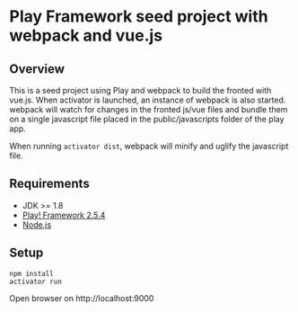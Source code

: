 # Play Framework seed project with webpack and vue.js

## Overview

This is a seed project using Play and webpack to build the fronted with vue.js.
When activator is launched, an instance of webpack is also started. webpack will watch for changes in the fronted js/vue files and bundle them on a single javascript file placed in the public/javascripts folder of the play app.

When running `activator dist`, webpack will minify and uglify the javascript file.


## Requirements

* JDK >= 1.8
* [Play! Framework 2.5.4](http://www.playframework.com/)
* [Node.js](https://nodejs.org/en/)


## Setup

    npm install
    activator run

Open browser on http://localhost:9000